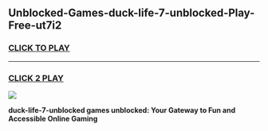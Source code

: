 
## Unblocked-Games-duck-life-7-unblocked-Play-Free-ut7i2
<h3>
<a href="https://premium76.site?title=duck-life-7-unblocked&ref=23A">CLICK TO PLAY</a></h3>
<hr>

<h3>
<a href="https://premium76.site?title=duck-life-7-unblocked&ref=23A">CLICK 2 PLAY</a>
  
</h3>

<a href="https://premium76.site?title=duck-life-7-unblocked&ref=23A"><img src="https://clearcache.store/games.png"></a>


**duck-life-7-unblocked games unblocked: Your Gateway to Fun and Accessible Online Gaming**
